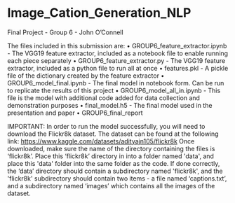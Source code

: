 # Image_Cation_Generation_NLP

Final Project - Group 6 - John O’Connell

The files included in this submission are:
	•	GROUP6_feature_extractor.ipynb - The VGG19 feature extractor, included as a notebook file to enable running each piece separately
	•	GROUP6_feature_extractor.py - The VGG19 feature extractor, included as a python file to run all at once
	•	features.pkl - A pickle file of the dictionary created by the feature extractor
	•	GROUP6_model_final.ipynb - The final model in notebook form. Can be run to replicate the results of this project
	•	GROUP6_model_all_in.ipynb - This file is the model with additional code added for data collection and demonstration purposes
	•	final_model.h5 - The final model used in the presentation and paper
	•	GROUP6_final_report

IMPORTANT:
In order to run the model successfully, you will need to download the Flickr8k dataset. The dataset can be found at the following link:
https://www.kaggle.com/datasets/adityajn105/flickr8k
Once downloaded, make sure the name of the directory containing the files is ‘flickr8k’. Place this ‘flickr8k’ directory in into a folder
named 'data', and place this 'data' folder into the same folder as the code. If done correctly, the ‘data’ directory should contain a 
subdirectory named 'flickr8k', and the 'flickr8k' subdirectory should contain two items - a file named ‘captions.txt’, and a subdirectory 
named ‘images’ which contains all the images of the dataset. 

